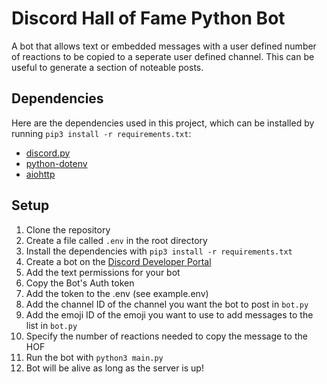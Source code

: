 # Discord Hall of Fame Python Bot

A bot that allows text or embedded messages with a user defined number of reactions to be copied to a seperate user defined channel. This can be useful to generate a section of noteable posts.

## Dependencies

Here are the dependencies used in this project, which can be installed by running `pip3 install -r requirements.txt`:

- [discord.py](https://discordpy.readthedocs.io/en/stable/index.html)
- [python-dotenv](https://pypi.org/project/python-dotenv/)
- [aiohttp](https://docs.aiohttp.org/en/stable/)

## Setup

1. Clone the repository
2. Create a file called `.env` in the root directory
3. Install the dependencies with `pip3 install -r requirements.txt`
4. Create a bot on the [Discord Developer Portal](https://discord.com/developers/applications)
5. Add the text permissions for your bot
6. Copy the Bot's Auth token
7. Add the token to the .env (see example.env)
8. Add the channel ID of the channel you want the bot to post in `bot.py`
9. Add the emoji ID of the emoji you want to use to add messages to the list in `bot.py`
10. Specify the number of reactions needed to copy the message to the HOF
11. Run the bot with `python3 main.py`
12. Bot will be alive as long as the server is up!
